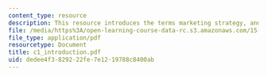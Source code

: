 ```yaml
---
content_type: resource
description: This resource introduces the terms marketing strategy, and tactics.
file: /media/https%3A/open-learning-course-data-rc.s3.amazonaws.com/15-810-marketing-management-fall-2004/dedee4f3829222fe7e1219788c8400ab_c1_introduction.pdf
file_type: application/pdf
resourcetype: Document
title: c1_introduction.pdf
uid: dedee4f3-8292-22fe-7e12-19788c8400ab
---
```

